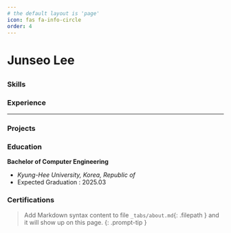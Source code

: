 ```yaml
---
# the default layout is 'page'
icon: fas fa-info-circle
order: 4
---
```


# Junseo Lee

##

### Skills


### Experience
****

### Projects


### Education
**Bachelor of Computer Engineering**
- *Kyung-Hee University, Korea, Republic of*
- Expected Graduation : 2025.03

### Certifications





> Add Markdown syntax content to file `_tabs/about.md`{: .filepath } and it will show up on this page.
{: .prompt-tip }
